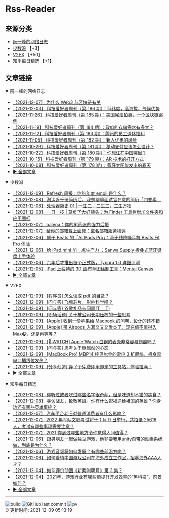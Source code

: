 # Rss-Reader

## 来源分类

* [阮一峰的网络日志](#阮一峰的网络日志)
* [少数派](#少数派) 【+3】
* [V2EX](#V2EX) 【+50】
* [知乎每日精选](#知乎每日精选) 【+1】

## 文章链接

<details open>
    <summary id="阮一峰的网络日志">
     阮一峰的网络日志
    </summary>


* [【2021-12-07】 为什么 Web3 与区块链有关](http://www.ruanyifeng.com/blog/2021/12/web3.html)
* [【2021-12-03】 科技爱好者周刊（第 186 期）：低纬度，高海拔，气候优势](http://www.ruanyifeng.com/blog/2021/12/weekly-issue-186.html)
* [【2021-11-26】 科技爱好者周刊（第 185 期）：美国宪法拍卖，一个区块链案例](http://www.ruanyifeng.com/blog/2021/11/weekly-issue-185.html)
* [【2021-11-19】 科技爱好者周刊（第 184 期）：政府的存储需求有多大？](http://www.ruanyifeng.com/blog/2021/11/weekly-issue-184.html)
* [【2021-11-12】 科技爱好者周刊（第 183 期）：腾讯的员工退休福利](http://www.ruanyifeng.com/blog/2021/11/weekly-issue-183.html)
* [【2021-11-05】 科技爱好者周刊（第 182 期）：新人优惠的风险](http://www.ruanyifeng.com/blog/2021/11/weekly-issue-182.html)
* [【2021-10-29】 科技爱好者周刊（第 181 期）：移动支付应该怎么设计？](http://www.ruanyifeng.com/blog/2021/10/weekly-issue-181.html)
* [【2021-10-22】 科技爱好者周刊（第 180 期）：你想住在中国哪里？](http://www.ruanyifeng.com/blog/2021/10/weekly-issue-180.html)
* [【2021-10-15】 科技爱好者周刊（第 179 期）：AR 技术的打开方式](http://www.ruanyifeng.com/blog/2021/10/weekly-issue-179.html)
* [【2021-10-08】 科技爱好者周刊（第 178 期）：家庭太阳能发电的春天](http://www.ruanyifeng.com/blog/2021/10/weekly-issue-178.html)
* [:arrow_forward: 全部文章](data/阮一峰的网络日志.md)
</details>

<details open>
    <summary id="少数派">
     少数派
    </summary>


* [【2021-12-09】 Refresh 周报：你的年度 emoji 是什么？](https://sspai.com/post/70335)
* [【2021-12-08】 淘汰近千份简历后，我想聊聊面试官在意的简历「四要素」](https://sspai.com/post/70206)
* [【2021-12-08】 处理器简史 01 | 一生二，二生三，三生万物](https://sspai.com/prime/story/sv-anecdotes-01)
* [【2021-12-08】 一日一技 | 莫负了大好额头：为 Finder 工具栏增加文件夹和应用图标](https://sspai.com/post/70331)
* [【2021-12-07】 balena：你的树莓派的强力后援](https://sspai.com/post/70302)
* [【2021-12-07】 给你的邮箱戴上面具：匿名邮箱服务横评](https://sspai.com/post/70198)
* [【2021-12-06】 属于 Beats 的「AirPods Pro」：真无线降噪耳机 Beats Fit Pro 体验](https://sspai.com/post/70310)
* [【2021-12-06】 给 iPad mini 加一点生产力 ：Sanwa Supply 折叠式蓝牙键盘上手体验](https://sspai.com/post/70222)
* [【2021-12-06】 六年后才推出首个正式版，Typora 1.0 详细评测](https://sspai.com/post/70292)
* [【2021-12-05】 iPad 上独特的 3D 画布草图绘制工具：Mental Canvas](https://sspai.com/post/70109)
* [:arrow_forward: 全部文章](data/少数派.md)
</details>

<details open>
    <summary id="V2EX">
     V2EX
    </summary>


* [【2021-12-09】 [程序员] 怎么读取 pdf 的目录？](https://www.v2ex.com/t/821089)
* [【2021-12-09】 [问与答] 飞腾芯片，影响科学吗？](https://www.v2ex.com/t/821088)
* [【2021-12-09】 [问与答] 谷歌礼品卡问题(T＿ T)](https://www.v2ex.com/t/821086)
* [【2021-12-09】 [职场话题] 关于被公司长期压榨的一些思考](https://www.v2ex.com/t/821084)
* [【2021-12-09】 [Apple] 收到一份苹果给 Macbook 的问卷，设计的还不错](https://www.v2ex.com/t/821083)
* [【2021-12-09】 [Apple] 带 Airpods 入耳又又又发炎了，现在值不值得入 Max🎧，还是再等等？](https://www.v2ex.com/t/821082)
* [【2021-12-09】 [ WATCH] Apple Watch 白钢的表壳非常容易划痕吗？](https://www.v2ex.com/t/821081)
* [【2021-12-09】 [问与答] 思考关于飘飘然的心态](https://www.v2ex.com/t/821080)
* [【2021-12-09】 [MacBook Pro] MBP14 接贝尔金的雷电 3 扩展坞，机身雷电口插线位发热？](https://www.v2ex.com/t/821079)
* [【2021-12-09】 [分享创造] 弄了个免费即用即走的工具站，体验拉满！](https://www.v2ex.com/t/821078)
* [:arrow_forward: 全部文章](data/V2EX.md)
</details>

<details open>
    <summary id="知乎每日精选">
     知乎每日精选
    </summary>


* [【2021-12-08】 你听过或者吃过哪些名字很奇葩，但是味道却不错的美食？](http://www.zhihu.com/question/304882818/answer/2262032195?utm_campaign=rss&utm_medium=rss&utm_source=rss&utm_content=title)
* [【2021-12-08】 寻访战友，致敬英雄。你有什么祝福送给祖国的英雄？你身边还有哪些英雄事迹？](http://www.zhihu.com/question/503328239/answer/2261483195?utm_campaign=rss&utm_medium=rss&utm_source=rss&utm_content=title)
* [【2021-12-07】 汽车平台老旧对普通消费者有什么影响？](http://www.zhihu.com/question/52297260/answer/2260586282?utm_campaign=rss&utm_medium=rss&utm_source=rss&utm_content=title)
* [【2021-12-07】 2022 年军队文职考试将于 1 月 9 日举行，共招录 25616 人，考试有哪些事项需要注意？](http://www.zhihu.com/question/503702155/answer/2259094313?utm_campaign=rss&utm_medium=rss&utm_source=rss&utm_content=title)
* [【2021-12-07】 2021 你到过哪些地方令你觉得人间值得？](http://www.zhihu.com/question/502466768/answer/2259971614?utm_campaign=rss&utm_medium=rss&utm_source=rss&utm_content=title)
* [【2021-12-06】 跟男朋友一起做独立游戏，他非要我用unity自带的动画系统做，到底是为什么？](http://www.zhihu.com/question/465865499/answer/2233353283?utm_campaign=rss&utm_medium=rss&utm_source=rss&utm_content=title)
* [【2021-12-06】 游戏音频将如何发展？有哪些前沿方向？](http://www.zhihu.com/question/503998063/answer/2258578035?utm_campaign=rss&utm_medium=rss&utm_source=rss&utm_content=title)
* [【2021-12-06】 如何看待中国游戏公司在海外成立工作室，招募海外AAA人才？](http://www.zhihu.com/question/503276127/answer/2254515874?utm_campaign=rss&utm_medium=rss&utm_source=rss&utm_content=title)
* [【2021-12-04】 如何评价动画《新秦时明月》第 3 集？](http://www.zhihu.com/question/502696942/answer/2254956102?utm_campaign=rss&utm_medium=rss&utm_source=rss&utm_content=title)
* [【2021-12-04】 2021年，游戏行业有哪些能提升开发效率的“黑科技”，前景如何？](http://www.zhihu.com/question/502953840/answer/2254325091?utm_campaign=rss&utm_medium=rss&utm_source=rss&utm_content=title)
* [:arrow_forward: 全部文章](data/知乎每日精选.md)
</details>


---

![build](https://github.com/LikaiLee/rss-reader/workflows/rss%20reader/badge.svg)
![GitHub last commit](https://img.shields.io/github/last-commit/likailee/rss-reader)
![pv](https://pageview.vercel.app/?github_user=likailee) <br>
:alarm_clock: 更新时间: 2021-12-09 05:13:19